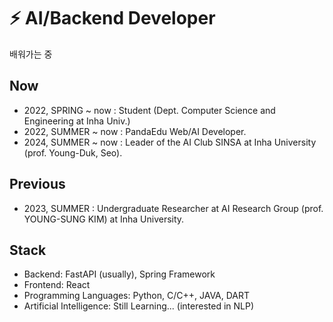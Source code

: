 # ⚡ AI/Backend Developer 
배워가는 중
<!--
**jhchoi03/jhchoi03** is a ✨ _special_ ✨ repository because its `README.md` (this file) appears on your GitHub profile.

Here are some ideas to get you started:

- 🔭 I’m currently working on ...
- 🌱 I’m currently learning ...
- 👯 I’m looking to collaborate on ...
- 🤔 I’m looking for help with ...
- 💬 Ask me about ...
- 📫 How to reach me: ...
- 😄 Pronouns: ...
- ⚡ Fun fact: ...
-->

## Now
- 2022, SPRING ~ now : Student (Dept. Computer Science and Engineering at Inha Univ.)
- 2022, SUMMER ~ now : PandaEdu Web/AI Developer.
- 2024, SUMMER ~ now : Leader of the AI Club SINSA at Inha University (prof. Young-Duk, Seo).

## Previous
- 2023, SUMMER : Undergraduate Researcher at AI Research Group (prof. YOUNG-SUNG KIM) at Inha University.


## Stack
- Backend: FastAPI (usually), Spring Framework
- Frontend: React
- Programming Languages: Python, C/C++, JAVA, DART 
- Artificial Intelligence: Still Learning... (interested in NLP)
